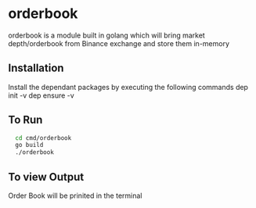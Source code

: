 # orderbook

orderbook is a module built in golang which will bring market depth/orderbook from Binance exchange and store them in-memory

## Installation

Install the dependant packages by executing the following commands
dep init -v
dep ensure -v


## To Run
```sh
  cd cmd/orderbook
  go build
  ./orderbook
``` 
## To view Output

Order Book will be prinited in the terminal